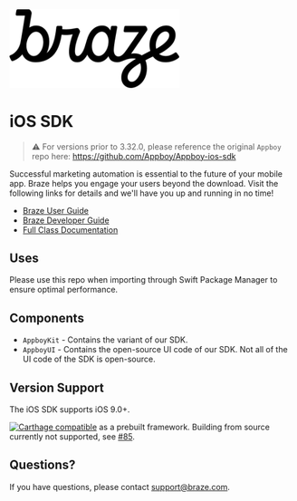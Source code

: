 <img src="https://github.com/Appboy/appboy-ios-sdk/blob/master/braze-logo.png" width="300" title="Braze Logo" />

# iOS SDK

> ⚠️ For versions prior to 3.32.0, please reference the original `Appboy` repo here: https://github.com/Appboy/Appboy-ios-sdk

Successful marketing automation is essential to the future of your mobile app. Braze helps you engage your users beyond the download. Visit the following links for details and we'll have you up and running in no time!

- [Braze User Guide](https://www.braze.com/docs/user_guide/introduction/ "Braze User Guide")
- [Braze Developer Guide](https://www.braze.com/docs/developer_guide/platform_integration_guides/ios/initial_sdk_setup/ "Braze Developer Guide")
- [Full Class Documentation](http://appboy.github.io/appboy-ios-sdk/docs/annotated.html "Braze iOS SDK Class Documentation")

## Uses
Please use this repo when importing through Swift Package Manager to ensure optimal performance.

## Components

- `AppboyKit` - Contains the variant of our SDK.
- `AppboyUI` - Contains the open-source UI code of our SDK. Not all of the UI code of the SDK is open-source.

## Version Support

The iOS SDK supports iOS 9.0+.

[![Carthage compatible](https://img.shields.io/badge/Carthage-compatible-4BC51D.svg?style=flat)](https://github.com/Carthage/Carthage) as a prebuilt framework.  Building from source currently not supported, see [#85](https://github.com/Appboy/appboy-ios-sdk/issues/85). 

## Questions?

If you have questions, please contact [support@braze.com](mailto:support@braze.com).
